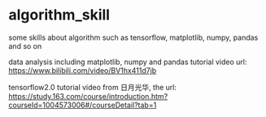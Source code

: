 # algorithm_skill
some skills about algorithm
such as tensorflow, matplotlib, numpy, pandas and so on

data analysis including matplotlib, numpy and pandas tutorial video url: https://www.bilibili.com/video/BV1hx411d7jb

tensorflow2.0 tutorial video from 日月光华, the url: https://study.163.com/course/introduction.htm?courseId=1004573006#/courseDetail?tab=1
